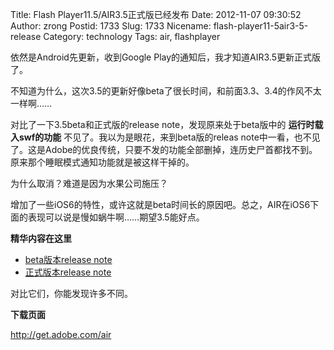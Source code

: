 Title: Flash Player11.5/AIR3.5正式版已经发布
Date: 2012-11-07 09:30:52
Author: zrong
Postid: 1733
Slug: 1733
Nicename: flash-player11-5air3-5-release
Category: technology
Tags: air, flashplayer

依然是Android先更新，收到Google Play的通知后，我才知道AIR3.5更新正式版了。

不知道为什么，这次3.5的更新好像beta了很长时间，和前面3.3、3.4的作风不太一样啊……

对比了一下3.5beta和正式版的release note，发现原来处于beta版中的 **运行时载入swf的功能** 不见了。我以为是眼花，来到beta版的releas note中一看，也不见了。这是Adobe的优良传统，只要不发的功能全部删掉，连历史尸首都找不到。原来那个睡眠模式通知功能就是被这样干掉的。

为什么取消？难道是因为水果公司施压？

增加了一些iOS6的特性，或许这就是beta时间长的原因吧。总之，AIR在iOS6下面的表现可以说是慢如蜗牛啊……期望3.5能好点。

**精华内容在这里**

-   [beta版本release note](http://labsdownload.adobe.com/pub/labs/flashplatformruntimes/shared/air3-5_flashplayer11-5_releasenotes.pdf)
-   [正式版本release note](http://helpx.adobe.com/en/flash-player/release-note/fp_115_air_35_release_notes.html)

对比它们，你能发现许多不同。

**下载页面**

<http://get.adobe.com/air>
